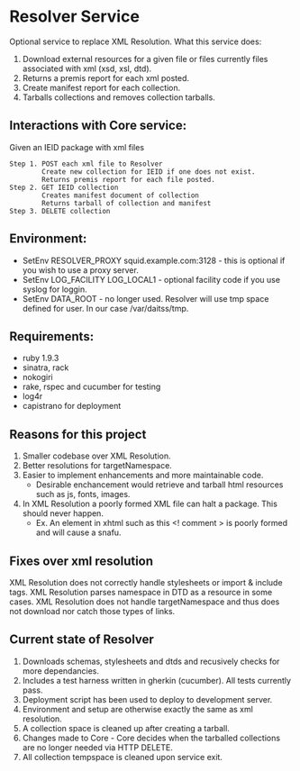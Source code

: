 Resolver Service
================
Optional service to replace XML Resolution.
What this service does:

  1. Download external resources for a given file or files currently files associated with xml (xsd, xsl, dtd).
  2. Returns a premis report for each xml posted.
  3. Create manifest report for each collection.
  4. Tarballs collections and removes collection tarballs.
  
Interactions with Core service:
-------------------------------
  Given an IEID package with xml files
  
    Step 1. POST each xml file to Resolver
            Create new collection for IEID if one does not exist.
            Returns premis report for each file posted.
    Step 2. GET IEID collection
            Creates manifest document of collection
            Returns tarball of collection and manifest
    Step 3. DELETE collection
    
Environment:
------------
  * SetEnv RESOLVER_PROXY squid.example.com:3128 - this is optional if you wish to use a proxy server.
  * SetEnv LOG_FACILITY LOG_LOCAL1 - optional facility code if you use syslog for loggin. 
  * SetEnv DATA_ROOT - no longer used.  Resolver will use tmp space defined for user. In our case /var/daitss/tmp.
    
Requirements:
-------------
  * ruby 1.9.3
  * sinatra, rack
  * nokogiri
  * rake, rspec and cucumber for testing
  * log4r
  * capistrano for deployment
  
  
Reasons for this project
------------------------
  1. Smaller codebase over XML Resolution.
  2. Better resolutions for targetNamespace.
  3. Easier to implement enhancements and more maintainable code.
     * Desirable enchancement would retrieve and tarball html resources such as js, fonts, images.
  4. In XML Resolution a poorly formed XML file can halt a package.  This should never happen.
     * Ex. An element in xhtml such as this <! comment > is poorly formed and will cause a snafu. 

Fixes over xml resolution
-------------------------
XML Resolution does not correctly handle stylesheets or import & include tags.
XML Resolution parses namespace in DTD as a resource in some cases.
XML Resolution does not handle targetNamespace and thus does not download nor catch those types of links.

Current state of Resolver
-------------------------
  1. Downloads schemas, stylesheets and dtds and recusively checks for more dependancies.  
  2. Includes a test harness written in gherkin (cucumber). All tests currently pass.
  3. Deployment script has been used to deploy to development server.
  4. Environment and setup are otherwise exactly the same as xml resolution.  
  5. A collection space is cleaned up after creating a tarball.
  6. Changes made to Core - Core decides when the tarballed collections are no longer needed via HTTP DELETE.
  7. All collection tempspace is cleaned upon service exit.
